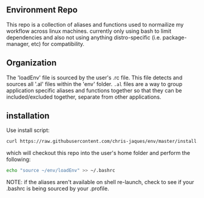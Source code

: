
## Environment Repo

This repo is a collection of aliases and functions used to normailize my workflow across linux machines. currently only using bash to limit dependencies and also not using anything distro-specific (i.e. package-manager, etc) for compatibility.  

## Organization

The 'loadEnv' file is sourced by the user's .rc file. This file detects and sources all '.al' files within the 'env' folder. `.al` files are a way to group application specific aliases and functions together so that they can be included/excluded together, separate from other applications.

## installation

Use install script:

```sh
curl https://raw.githubusercontent.com/chris-jaques/env/master/install.sh | sh
```

which will checkout this repo into the user's home folder and perform the following:

```sh
echo "source ~/env/loadEnv" >> ~/.bashrc
```

NOTE: if the aliases aren't available on shell re-launch, check to see if your .bashrc is being sourced by your .profile.
